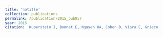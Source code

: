```yaml
---
title: 'notitle'
collection: publications
permalink: /publication/2015_pub057
year: 2015
citation: 'Kuperstein I, Bonnet E, Nguyen HA, Cohen D, Viara E, Grieco L, Fourquet S, Calzone L, Russo C, Kondratova M, Dutreix M, Barillot E, Zinovyev A. Atlas of Cancer Signalling Network: a systems biology resource for integrative analysis of cancer data with Google Maps. 2015. <i>Oncogenesis</i> 4:e160.'
---
```

